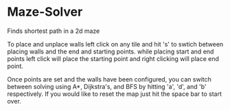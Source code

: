 # Maze-Solver
Finds shortest path in a 2d maze


To place and unplace walls left click on any tile and hit 's' to swtich between placing walls and the end and starting points. while placing start and end points left click will place the starting point and right clicking will place end point.

Once points are set and the walls have been configured, you can switch between solving using A*, Dijkstra's, and BFS by hitting 'a', 'd', and 'b' respectively. If you would like to reset the map just hit the space bar to start over.